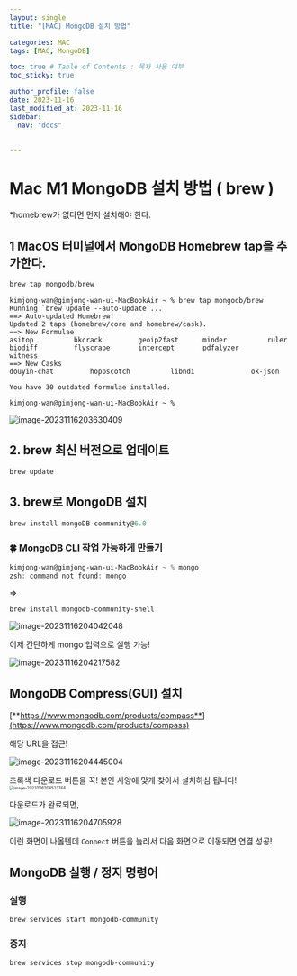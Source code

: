 ```yaml
---
layout: single
title: "[MAC] MongoDB 설치 방법"

categories: MAC
tags: [MAC, MongoDB]

toc: true # Table of Contents : 목차 사용 여부
toc_sticky: true

author_profile: false
date: 2023-11-16
last_modified_at: 2023-11-16
sidebar:
  nav: "docs"


---
```


# Mac M1 MongoDB 설치 방법 ( brew )



*homebrew가 없다면 먼저 설치해야 한다.

## 1 MacOS 터미널에서 MongoDB Homebrew tap을 추가한다.

~~~ powershell
brew tap mongodb/brew
~~~

~~~
kimjong-wan@gimjong-wan-ui-MacBookAir ~ % brew tap mongodb/brew
Running `brew update --auto-update`...
==> Auto-updated Homebrew!
Updated 2 taps (homebrew/core and homebrew/cask).
==> New Formulae
asitop          bkcrack         geoip2fast      minder          ruler
biodiff         flyscrape       intercept       pdfalyzer       witness
==> New Casks
douyin-chat         hoppscotch          libndi              ok-json

You have 30 outdated formulae installed.

kimjong-wan@gimjong-wan-ui-MacBookAir ~ % 
~~~



![image-20231116203630409](/Users/kimjong-wan/workspace/Subak-Uncle.github.io/_posts/Database/images/2023-11-16-Mac-MongoDB-설치/image-20231116203630409.png)

## 2.  brew 최신 버전으로 업데이트

 ~~~powershell
 brew update
 ~~~



## 3. brew로 MongoDB 설치

~~~powershell
brew install mongoDB-community@6.0
~~~



### 🍀 MongoDB CLI 작업 가능하게 만들기

~~~powershell
kimjong-wan@gimjong-wan-ui-MacBookAir ~ % mongo
zsh: command not found: mongo
~~~

=>

~~~
brew install mongodb-community-shell
~~~

![image-20231116204042048](/Users/kimjong-wan/workspace/Subak-Uncle.github.io/_posts/Database/images/2023-11-16-Mac-MongoDB-설치/image-20231116204042048-0134846.png)

이제 간단하게 mongo 입력으로 실행 가능!

![image-20231116204217582](/Users/kimjong-wan/workspace/Subak-Uncle.github.io/_posts/Database/images/2023-11-16-Mac-MongoDB-설치/image-20231116204217582.png)



## MongoDB Compress(GUI) 설치

[**https://www.mongodb.com/products/compass**](https://www.mongodb.com/products/compass)

해당 URL을 접근!

![image-20231116204445004](/Users/kimjong-wan/workspace/Subak-Uncle.github.io/_posts/Database/images/2023-11-16-Mac-MongoDB-설치/image-20231116204445004.png)

초록색  다운로드 버튼을 꾹!
본인 사양에 맞게 찾아서 설치하심 됩니다!
<img src="/Users/kimjong-wan/workspace/Subak-Uncle.github.io/_posts/Database/images/2023-11-16-Mac-MongoDB-설치/image-20231116204523744.png" alt="image-20231116204523744" style="zoom:50%;" />

다운로드가 완료되면,

![image-20231116204705928](/Users/kimjong-wan/workspace/Subak-Uncle.github.io/_posts/Database/images/2023-11-16-Mac-MongoDB-설치/image-20231116204705928.png)

이런 화면이 나올텐데 `Connect` 버튼을 눌러서 다음 화면으로 이동되면 연결 성공!

## MongoDB 실행 / 정지 명령어

### 실행

~~~
brew services start mongodb-community
~~~



### 중지

~~~
brew services stop mongodb-community
~~~

